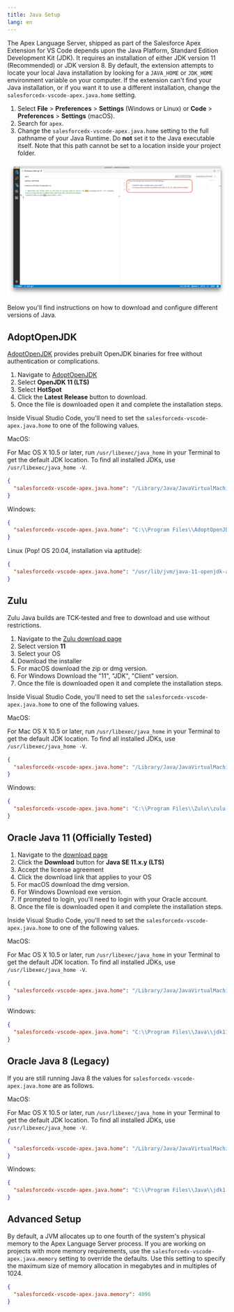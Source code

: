 ```yaml
---
title: Java Setup
lang: en
---
```


The Apex Language Server, shipped as part of the Salesforce Apex Extension for VS Code depends upon the Java Platform, Standard Edition Development Kit (JDK). It requires an installation of either JDK version 11 (Recommended) or JDK version 8. By default, the extension attempts to locate your local Java installation by looking for a `JAVA_HOME` or `JDK_HOME` environment variable on your computer. If the extension can't find your Java installation, or if you want it to use a different installation, change the `salesforcedx-vscode-apex.java.home` setting.

1. Select **File** > **Preferences** > **Settings** (Windows or Linux) or **Code** > **Preferences** > **Settings** (macOS).
2. Search for `apex`.
3. Change the `salesforcedx-vscode-apex.java.home` setting to the full pathname of your Java Runtime. Do **not** set it to the Java executable itself. Note that this path cannot be set to a location inside your project folder.

![Apex Java Setting](../../../images/apex-java-home-setting.png)

Below you'll find instructions on how to download and configure different versions of Java.

## AdoptOpenJDK

[AdoptOpenJDK](https://adoptopenjdk.net/) provides prebuilt OpenJDK binaries for free without authentication or complications.

1. Navigate to [AdoptOpenJDK](https://adoptopenjdk.net/?variant=openjdk11&jvmVariant=hotspot)
1. Select **OpenJDK 11 (LTS)**
1. Select **HotSpot**
1. Click the **Latest Release** button to download.
1. Once the file is downloaded open it and complete the installation steps.

Inside Visual Studio Code, you'll need to set the `salesforcedx-vscode-apex.java.home` to one of the following values.

MacOS:

For Mac OS X 10.5 or later, run `/usr/libexec/java_home` in your Terminal to get the default JDK location. To find all installed JDKs, use `/usr/libexec/java_home -V`.

```json
{
  "salesforcedx-vscode-apex.java.home": "/Library/Java/JavaVirtualMachines/adoptopenjdk-11.jdk/Contents/Home"
}
```

Windows:

```json
{
  "salesforcedx-vscode-apex.java.home": "C:\\Program Files\\AdoptOpenJDK\\jdk-11.0.3.7-hotspot"
}
```

Linux (Pop! OS 20.04, installation via aptitude):

```json
{
  "salesforcedx-vscode-apex.java.home": "/usr/lib/jvm/java-11-openjdk-amd64"
}
```

## Zulu

Zulu Java builds are TCK-tested and free to download and use without restrictions.

1. Navigate to the [Zulu download page](https://www.azul.com/downloads/zulu/)
1. Select version **11**
1. Select your OS
1. Download the installer
1. For macOS download the zip or dmg version.
1. For Windows Download the "11", "JDK", "Client" version.
1. Once the file is downloaded open it and complete the installation steps.

Inside Visual Studio Code, you'll need to set the `salesforcedx-vscode-apex.java.home` to one of the following values.

MacOS:

For Mac OS X 10.5 or later, run `/usr/libexec/java_home` in your Terminal to get the default JDK location. To find all installed JDKs, use `/usr/libexec/java_home -V`.

```json
{
  "salesforcedx-vscode-apex.java.home": "/Library/Java/JavaVirtualMachines/zulu-11.jdk/Contents/Home"
}
```

Windows:

```json
{
  "salesforcedx-vscode-apex.java.home": "C:\\Program Files\\Zulu\\zulu-11"
}
```

## Oracle Java 11 (Officially Tested)

1. Navigate to the [download page](https://www.oracle.com/technetwork/java/javase/downloads/jdk11-downloads-5066655.html)
1. Click the **Download** button for **Java SE 11.x.y (LTS)**
1. Accept the license agreement
1. Click the download link that applies to your OS
1. For macOS download the dmg version.
1. For Windows Download exe version.
1. If prompted to login, you'll need to login with your Oracle account.
1. Once the file is downloaded open it and complete the installation steps.

Inside Visual Studio Code, you'll need to set the `salesforcedx-vscode-apex.java.home` to one of the following values.

MacOS:

For Mac OS X 10.5 or later, run `/usr/libexec/java_home` in your Terminal to get the default JDK location. To find all installed JDKs, use `/usr/libexec/java_home -V`.

```json
{
  "salesforcedx-vscode-apex.java.home": "/Library/Java/JavaVirtualMachines/jdk-11.0.3.jdk/Contents/Home"
}
```

Windows:

```json
{
  "salesforcedx-vscode-apex.java.home": "C:\\Program Files\\Java\\jdk11.0.3"
}
```

## Oracle Java 8 (Legacy)

If you are still running Java 8 the values for `salesforcedx-vscode-apex.java.home` are as follows.

MacOS:

For Mac OS X 10.5 or later, run `/usr/libexec/java_home` in your Terminal to get the default JDK location. To find all installed JDKs, use `/usr/libexec/java_home -V`.

```json
{
  "salesforcedx-vscode-apex.java.home": "/Library/Java/JavaVirtualMachines/jdk1.8.0_131.jdk/Contents/Home"
}
```

Windows:

```json
{
  "salesforcedx-vscode-apex.java.home": "C:\\Program Files\\Java\\jdk1.8.0_131"
}
```

## Advanced Setup

By default, a JVM allocates up to one fourth of the system's physical memory to the Apex Language Server process. If you are working on projects with more memory requirements, use the `salesforcedx-vscode-apex.java.memory` setting to override the defaults. Use this setting to specify the maximum size of memory allocation in megabytes and in multiples of 1024.

```json
{
  "salesforcedx-vscode-apex.java.memory": 4096
}
```
